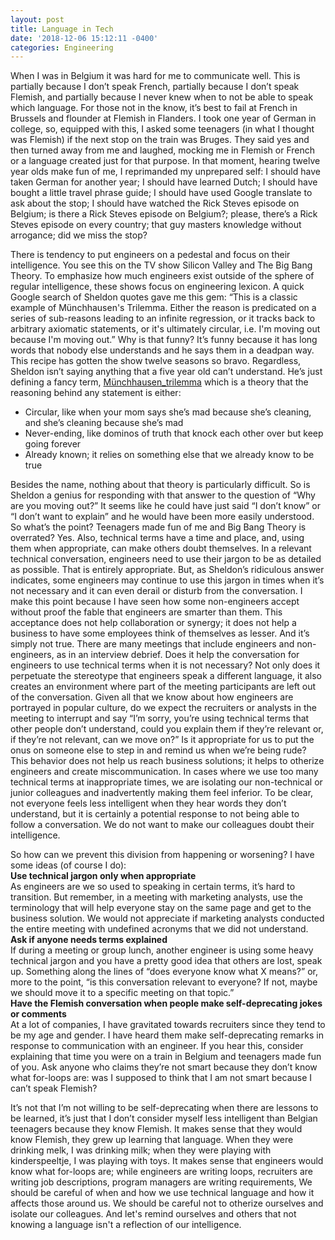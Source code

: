 ```yaml
---
layout: post
title: Language in Tech
date: '2018-12-06 15:12:11 -0400'
categories: Engineering
---
```


When I was in Belgium it was hard for me to communicate well. This is partially because I don’t speak French, partially because I don’t speak Flemish, and partially because I never knew when to not be able to speak which language. For those not in the know, it’s best to fail at French in Brussels and flounder at Flemish in Flanders. 
I took one year of German in college, so, equipped with this, I asked some teenagers (in what I thought was Flemish) if the next stop on the train was Bruges. They said yes and then turned away from me and laughed, mocking me in Flemish or French or a language created just for that purpose.
In that moment, hearing twelve year olds make fun of me, I reprimanded my unprepared self: I should have taken German for another year; I should have learned Dutch; I should have bought a little travel phrase guide; I should have used Google translate to ask about the stop; I should have watched the Rick Steves episode on Belgium; is there a Rick Steves episode on Belgium?; please, there’s a Rick Steves episode on every country; that guy masters knowledge without arrogance; did we miss the stop?

There is tendency to put engineers on a pedestal and focus on their intelligence. You see this on the TV show Silicon Valley and The Big Bang Theory. To emphasize how much engineers exist outside of the sphere of regular intelligence, these shows focus on engineering lexicon. A quick Google search of Sheldon quotes gave me this gem:  “This is a classic example of Münchhausen's Trilemma. Either the reason is predicated on a series of sub-reasons leading to an infinite regression, or it tracks back to arbitrary axiomatic statements, or it's ultimately circular, i.e. I'm moving out because I'm moving out.”
Why is that funny? It’s funny because it has long words that nobody else understands and he says them in a deadpan way. This recipe has gotten the show twelve seasons so bravo. Regardless, Sheldon isn’t saying anything that a five year old can’t understand.  He’s just defining a fancy term, [Münchhausen_trilemma](https://en.wikipedia.org/wiki/Münchhausen_trilemma) which is a theory that the reasoning behind any statement is either:<br>
* Circular, like when your mom says she’s mad because she’s cleaning, and she’s cleaning because she’s mad <br>
* Never-ending, like dominos of truth that knock each other over but keep going forever <br>
* Already known;  it relies on something else that we already know to be true <br>

Besides the name, nothing about that theory is particularly difficult. So is Sheldon a genius for responding with that answer to the question of “Why are you moving out?” It seems like he could have just said “I don’t know” or “I don’t want to explain” and he would have been more easily understood.
So what’s the point? Teenagers made fun of me and Big Bang Theory is overrated? Yes. Also, technical terms have a time and place, and, using them when appropriate, can make others doubt themselves. In a relevant technical conversation, engineers need to use their jargon to be as detailed as possible. That is entirely appropriate.  But, as Sheldon’s ridiculous answer indicates, some engineers may continue to use this jargon in times when it’s not necessary and it can even derail or disturb from the conversation.
I make this point because I have seen how some non-engineers accept without proof the fable that engineers are smarter than them. This acceptance does not help collaboration or synergy; it does not help a business to have some employees think of themselves as lesser. And it’s simply not true. 
There are many meetings that include engineers and non-engineers, as in an interview debrief. Does it help the conversation for engineers to use technical terms when it is not necessary? Not only does it perpetuate the stereotype that engineers speak a different language, it also creates an environment where part of the meeting participants are left out of the conversation. Given all that we know about how engineers are portrayed in popular culture, do we expect the recruiters or analysts in the meeting to interrupt and say “I’m sorry, you’re using technical terms that other people don’t understand, could you explain them if they’re relevant or, if they’re not relevant, can we move on?” Is it appropriate for us to put the onus on someone else to step in and remind us when we’re being rude?
This behavior does not help us reach business solutions; it helps to otherize engineers and create miscommunication. In cases where we use too many technical terms at inappropriate times, we are isolating our non-technical or junior colleagues and inadvertently making them feel inferior. To be clear, not everyone feels less intelligent when they hear words they don’t understand, but it is certainly a potential response to not being able to follow a conversation. We do not want to make our colleagues doubt their intelligence.  

So how can we prevent this division from happening or worsening? I have some ideas (of course I do): <br>
**Use technical jargon only when appropriate** <br>
As engineers are we so used to speaking in certain terms, it’s hard to transition. But remember, in a meeting with marketing analysts, use the terminology that will help everyone stay on the same page and get to the business solution. We would not appreciate if marketing analysts conducted the entire meeting with undefined acronyms that we did not understand.<br>
**Ask if anyone needs terms explained**  <br>
If during a meeting or group lunch, another engineer is using some heavy technical jargon and you have a pretty good idea that others are lost, speak up. Something along the lines of “does everyone know what X means?” or, more to the point, “is this conversation relevant to everyone? If not, maybe we should move it to a specific meeting on that topic.”<br>
 **Have the Flemish conversation when people make self-deprecating jokes or comments** <br>
At a lot of companies, I have gravitated towards recruiters since they tend to be my age and gender. I have heard them make self-deprecating remarks in response to communication with an engineer. If you hear this, consider explaining that time you were on a train in Belgium and teenagers made fun of you. Ask anyone who claims they’re not smart because they don’t know what for-loops are: was I supposed to think that I am not smart because I can’t speak Flemish?

It’s not that I’m not willing to be self-deprecating when there are lessons to be learned, it’s just that I don’t consider myself less intelligent than Belgian teenagers because they know Flemish. It makes sense that they would know Flemish, they grew up learning that language. When they were drinking melk, I was drinking milk; when they were playing with kinderspeeltje, I was playing with toys. It makes sense that engineers would know what for-loops are; while engineers are writing loops, recruiters are writing job descriptions, program managers are writing requirements, 
We should be careful of when and how we use technical language and how it affects those around us. We should be careful not to otherize ourselves and isolate our colleagues. And let's remind ourselves and others that not knowing a language isn't a reflection of our intelligence.
